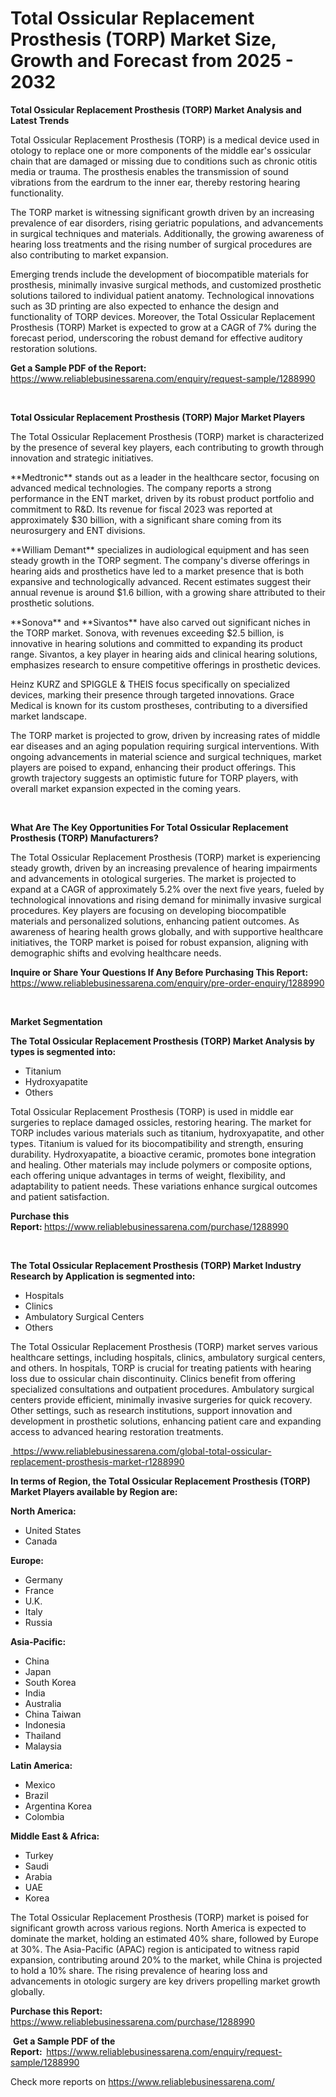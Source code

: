 <p><h1>Total Ossicular Replacement Prosthesis (TORP) Market Size, Growth and Forecast from 2025 - 2032</h1></p><p><strong>Total Ossicular Replacement Prosthesis (TORP) Market Analysis and Latest Trends</strong></p>
<p><p>Total Ossicular Replacement Prosthesis (TORP) is a medical device used in otology to replace one or more components of the middle ear's ossicular chain that are damaged or missing due to conditions such as chronic otitis media or trauma. The prosthesis enables the transmission of sound vibrations from the eardrum to the inner ear, thereby restoring hearing functionality. </p><p>The TORP market is witnessing significant growth driven by an increasing prevalence of ear disorders, rising geriatric populations, and advancements in surgical techniques and materials. Additionally, the growing awareness of hearing loss treatments and the rising number of surgical procedures are also contributing to market expansion. </p><p>Emerging trends include the development of biocompatible materials for prosthesis, minimally invasive surgical methods, and customized prosthetic solutions tailored to individual patient anatomy. Technological innovations such as 3D printing are also expected to enhance the design and functionality of TORP devices. Moreover, the Total Ossicular Replacement Prosthesis (TORP) Market is expected to grow at a CAGR of 7% during the forecast period, underscoring the robust demand for effective auditory restoration solutions.</p></p>
<p><strong>Get a Sample PDF of the Report:&nbsp;</strong> <a href="https://www.reliablebusinessarena.com/enquiry/request-sample/1288990?utm_campaign=2209&utm_medium=2&utm_source=Github&utm_content=ia&utm_term=29032025&utm_id=total-ossicular-replacement-prosthesis-torp">https://www.reliablebusinessarena.com/enquiry/request-sample/1288990</a></p>
<p>&nbsp;</p>
<p><strong>Total Ossicular Replacement Prosthesis (TORP) Major Market Players</strong></p>
<p><p>The Total Ossicular Replacement Prosthesis (TORP) market is characterized by the presence of several key players, each contributing to growth through innovation and strategic initiatives. </p><p>**Medtronic** stands out as a leader in the healthcare sector, focusing on advanced medical technologies. The company reports a strong performance in the ENT market, driven by its robust product portfolio and commitment to R&D. Its revenue for fiscal 2023 was reported at approximately $30 billion, with a significant share coming from its neurosurgery and ENT divisions.</p><p>**William Demant** specializes in audiological equipment and has seen steady growth in the TORP segment. The company's diverse offerings in hearing aids and prosthetics have led to a market presence that is both expansive and technologically advanced. Recent estimates suggest their annual revenue is around $1.6 billion, with a growing share attributed to their prosthetic solutions.</p><p>**Sonova** and **Sivantos** have also carved out significant niches in the TORP market. Sonova, with revenues exceeding $2.5 billion, is innovative in hearing solutions and committed to expanding its product range. Sivantos, a key player in hearing aids and clinical hearing solutions, emphasizes research to ensure competitive offerings in prosthetic devices.</p><p>Heinz KURZ and SPIGGLE & THEIS focus specifically on specialized devices, marking their presence through targeted innovations. Grace Medical is known for its custom prostheses, contributing to a diversified market landscape. </p><p>The TORP market is projected to grow, driven by increasing rates of middle ear diseases and an aging population requiring surgical interventions. With ongoing advancements in material science and surgical techniques, market players are poised to expand, enhancing their product offerings. This growth trajectory suggests an optimistic future for TORP players, with overall market expansion expected in the coming years.</p></p>
<p>&nbsp;</p>
<p><strong>What Are The Key Opportunities For Total Ossicular Replacement Prosthesis (TORP) Manufacturers?</strong></p>
<p><p>The Total Ossicular Replacement Prosthesis (TORP) market is experiencing steady growth, driven by an increasing prevalence of hearing impairments and advancements in otological surgeries. The market is projected to expand at a CAGR of approximately 5.2% over the next five years, fueled by technological innovations and rising demand for minimally invasive surgical procedures. Key players are focusing on developing biocompatible materials and personalized solutions, enhancing patient outcomes. As awareness of hearing health grows globally, and with supportive healthcare initiatives, the TORP market is poised for robust expansion, aligning with demographic shifts and evolving healthcare needs.</p></p>
<p><strong>Inquire or Share Your Questions If Any Before Purchasing This Report:</strong> <a href="https://www.reliablebusinessarena.com/enquiry/pre-order-enquiry/1288990?utm_campaign=2209&utm_medium=2&utm_source=Github&utm_content=ia&utm_term=29032025&utm_id=total-ossicular-replacement-prosthesis-torp">https://www.reliablebusinessarena.com/enquiry/pre-order-enquiry/1288990</a></p>
<p>&nbsp;</p>
<p><strong>Market Segmentation</strong></p>
<p><strong>The Total Ossicular Replacement Prosthesis (TORP) Market Analysis by types is segmented into:</strong></p>
<p><ul><li>Titanium</li><li>Hydroxyapatite</li><li>Others</li></ul></p>
<p><p>Total Ossicular Replacement Prosthesis (TORP) is used in middle ear surgeries to replace damaged ossicles, restoring hearing. The market for TORP includes various materials such as titanium, hydroxyapatite, and other types. Titanium is valued for its biocompatibility and strength, ensuring durability. Hydroxyapatite, a bioactive ceramic, promotes bone integration and healing. Other materials may include polymers or composite options, each offering unique advantages in terms of weight, flexibility, and adaptability to patient needs. These variations enhance surgical outcomes and patient satisfaction.</p></p>
<p><strong>Purchase this Report:&nbsp;</strong><a href="https://www.reliablebusinessarena.com/purchase/1288990?utm_campaign=2209&utm_medium=2&utm_source=Github&utm_content=ia&utm_term=29032025&utm_id=total-ossicular-replacement-prosthesis-torp">https://www.reliablebusinessarena.com/purchase/1288990</a></p>
<p>&nbsp;</p>
<p><strong>The Total Ossicular Replacement Prosthesis (TORP) Market Industry Research by Application is segmented into:</strong></p>
<p><ul><li>Hospitals</li><li>Clinics</li><li>Ambulatory Surgical Centers</li><li>Others</li></ul></p>
<p><p>The Total Ossicular Replacement Prosthesis (TORP) market serves various healthcare settings, including hospitals, clinics, ambulatory surgical centers, and others. In hospitals, TORP is crucial for treating patients with hearing loss due to ossicular chain discontinuity. Clinics benefit from offering specialized consultations and outpatient procedures. Ambulatory surgical centers provide efficient, minimally invasive surgeries for quick recovery. Other settings, such as research institutions, support innovation and development in prosthetic solutions, enhancing patient care and expanding access to advanced hearing restoration treatments.</p></p>
<p><a href="https://www.reliablebusinessarena.com/global-total-ossicular-replacement-prosthesis-market-r1288990?utm_campaign=2209&utm_medium=2&utm_source=Github&utm_content=ia&utm_term=29032025&utm_id=total-ossicular-replacement-prosthesis-torp">&nbsp;https://www.reliablebusinessarena.com/global-total-ossicular-replacement-prosthesis-market-r1288990</a></p>
<p><strong>In terms of Region, the Total Ossicular Replacement Prosthesis (TORP) Market Players available by Region are:</strong></p>
<p>
    <p> <strong> North America: </strong>
        <ul>
            <li>United States</li>
            <li>Canada</li>
        </ul>
        </p> 
    <p> <strong> Europe: </strong>
        <ul>
            <li>Germany</li>
            <li>France</li>
            <li>U.K.</li>
            <li>Italy</li>
            <li>Russia</li>
        </ul>
        </p> 
    <p> <strong> Asia-Pacific: </strong>
        <ul>
            <li>China</li>
            <li>Japan</li>
            <li>South Korea</li>
            <li>India</li>
            <li>Australia</li>
            <li>China Taiwan</li>
            <li>Indonesia</li>
            <li>Thailand</li>
            <li>Malaysia</li>
        </ul>
        </p> 
    <p> <strong> Latin America: </strong>
        <ul>
            <li>Mexico</li>
            <li>Brazil</li>
            <li>Argentina Korea</li>
            <li>Colombia</li>
        </ul>
        </p> 
    <p> <strong> Middle East & Africa: </strong>
        <ul>
            <li>Turkey</li>
            <li>Saudi</li>
            <li>Arabia</li>
            <li>UAE</li>
            <li>Korea</li>
        </ul>
    </p>
    </p>
<p><p>The Total Ossicular Replacement Prosthesis (TORP) market is poised for significant growth across various regions. North America is expected to dominate the market, holding an estimated 40% share, followed by Europe at 30%. The Asia-Pacific (APAC) region is anticipated to witness rapid expansion, contributing around 20% to the market, while China is projected to hold a 10% share. The rising prevalence of hearing loss and advancements in otologic surgery are key drivers propelling market growth globally.</p></p>
<p><strong>Purchase this Report: </strong><a href="https://www.reliablebusinessarena.com/purchase/1288990?utm_campaign=2209&utm_medium=2&utm_source=Github&utm_content=ia&utm_term=29032025&utm_id=total-ossicular-replacement-prosthesis-torp">https://www.reliablebusinessarena.com/purchase/1288990</a></p>
<p>&nbsp;<strong>Get a Sample PDF of the Report:&nbsp;&nbsp;</strong><a href="https://www.reliablebusinessarena.com/enquiry/request-sample/1288990?utm_campaign=2209&utm_medium=2&utm_source=Github&utm_content=ia&utm_term=29032025&utm_id=total-ossicular-replacement-prosthesis-torp">https://www.reliablebusinessarena.com/enquiry/request-sample/1288990</a></p>
<p><strong></strong></p>
<p>Check more reports on <a href="https://www.reliablebusinessarena.com/?utm_campaign=2209&utm_medium=2&utm_source=Github&utm_content=ia&utm_term=29032025&utm_id=total-ossicular-replacement-prosthesis-torp">https://www.reliablebusinessarena.com/</a></p>